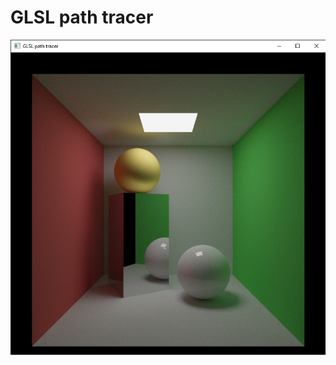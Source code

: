 # GLSL path tracer

<img src="https://github.com/Guo-Haowei/RayTracing/blob/master/glsl/data/images/final-image.png">
